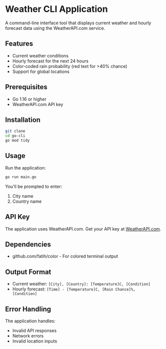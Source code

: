 # Weather CLI Application

A command-line interface tool that displays current weather and hourly forecast data using the WeatherAPI.com service.

## Features

- Current weather conditions
- Hourly forecast for the next 24 hours
- Color-coded rain probability (red text for >40% chance)
- Support for global locations

## Prerequisites

- Go 1.16 or higher
- WeatherAPI.com API key

## Installation

```bash
git clone 
cd go-cli
go mod tidy
```

## Usage

Run the application:

```bash
go run main.go
```

You'll be prompted to enter:
1. City name
2. Country name

## API Key

The application uses WeatherAPI.com. Get your API key at [WeatherAPI.com](https://www.weatherapi.com).

## Dependencies

- github.com/fatih/color - For colored terminal output

## Output Format

- Current weather: `[City], [Country]: [Temperature]C, [Condition]`
- Hourly forecast: `[Time] - [Temperature]C, [Rain Chance]%, [Condition]`

## Error Handling

The application handles:
- Invalid API responses
- Network errors
- Invalid location inputs